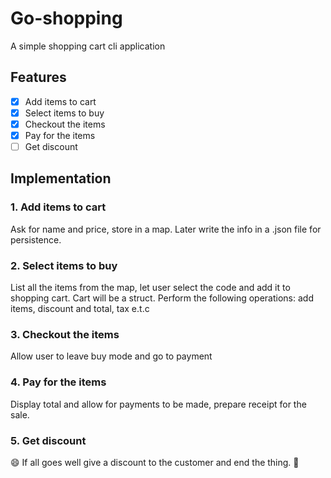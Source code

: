 # Go-shopping
A simple shopping cart cli application
## Features

 - [x] Add items to cart
 - [x] Select items to buy
 - [x] Checkout the items
 - [x] Pay for the items
 - [ ] Get discount

## Implementation

### 1. Add items to cart
 Ask for name and price, store in a map. Later write the info in a .json file for persistence.
 
### 2. Select items to buy
 List all the items from the map, let user select the code and add it to shopping cart. Cart will be a struct.
 Perform the following operations: add items, discount and total, tax e.t.c
 
### 3. Checkout the items
Allow user to leave buy mode and go to payment

### 4. Pay for the items
Display total and allow for payments to be made, prepare receipt for the sale.

### 5. Get discount
 :smile: If all goes well give a discount to the customer and end the thing. :shopping_cart:


